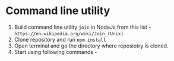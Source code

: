 # Command line utility
1. Build command line utility `join` in NodeJs from this list - `https://en.wikipedia.org/wiki/Join_(Unix)`
2. Clone repository and run `npm install`
3. Open terminal and go the directory where reposiotry is cloned.
4. Start using following commands - 
  
